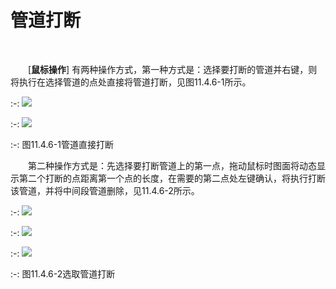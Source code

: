 # 管道打断
<br/>

&emsp;&emsp;[**鼠标操作**\] 有两种操作方式，第一种方式是：选择要打断的管道并右键，则将执行在选择管道的点处直接将管道打断，见图11.4.6\-1所示。

:-: ![](images/609.png)

:-: ![](images/610.png)

:-: 图11.4.6\-1管道直接打断

&emsp;&emsp;第二种操作方式是：先选择要打断管道上的第一点，拖动鼠标时图面将动态显示第二个打断的点距离第一个点的长度，在需要的第二点处左键确认，将执行打断该管道，并将中间段管道删除，见11.4.6\-2所示。

:-: ![](images/611.png)

:-: ![](images/612.png)

:-: ![](images/613.png)

:-: 图11.4.6\-2选取管道打断